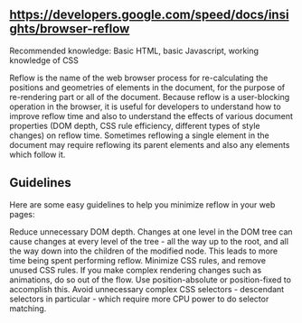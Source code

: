 ## https://developers.google.com/speed/docs/insights/browser-reflow

Recommended knowledge: Basic HTML, basic Javascript, working knowledge of CSS

Reflow is the name of the web browser process for re-calculating the positions and geometries of
elements in the document, for the purpose of re-rendering part or all of the document. Because
reflow is a user-blocking operation in the browser, it is useful for developers to understand how to
improve reflow time and also to understand the effects of various document properties (DOM depth,
CSS rule efficiency, different types of style changes) on reflow time. Sometimes reflowing a single
element in the document may require reflowing its parent elements and also any elements which follow
it.

## Guidelines

Here are some easy guidelines to help you minimize reflow in your web pages:

Reduce unnecessary DOM depth. Changes at one level in the DOM tree can cause changes at every level
of the tree - all the way up to the root, and all the way down into the children of the modified
node. This leads to more time being spent performing reflow. Minimize CSS rules, and remove unused
CSS rules. If you make complex rendering changes such as animations, do so out of the flow. Use
position-absolute or position-fixed to accomplish this. Avoid unnecessary complex CSS selectors -
descendant selectors in particular - which require more CPU power to do selector matching.
